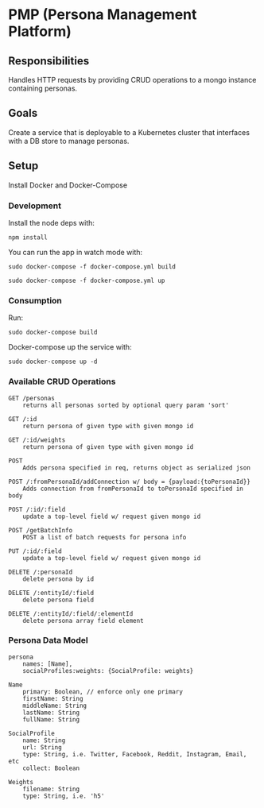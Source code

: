 # PMP (Persona Management Platform)

## Responsibilities

Handles HTTP requests by providing CRUD operations to a mongo instance containing personas. 

## Goals

Create a service that is deployable to a Kubernetes cluster that interfaces with a DB store to manage personas.

## Setup

Install Docker and Docker-Compose

### Development

Install the node deps with:

`npm install`

You can run the app in watch mode with:

`sudo docker-compose -f docker-compose.yml build`

`sudo docker-compose -f docker-compose.yml up`

### Consumption

Run:

`sudo docker-compose build`

Docker-compose up the service with:

`sudo docker-compose up -d`

### Available CRUD Operations

    GET /personas
        returns all personas sorted by optional query param 'sort'

    GET /:id
        return persona of given type with given mongo id

    GET /:id/weights
        return persona of given type with given mongo id

    POST 
        Adds persona specified in req, returns object as serialized json 

    POST /:fromPersonaId/addConnection w/ body = {payload:{toPersonaId}}
        Adds connection from fromPersonaId to toPersonaId specified in body

    POST /:id/:field
        update a top-level field w/ request given mongo id

    POST /getBatchInfo
        POST a list of batch requests for persona info

    PUT /:id/:field
        update a top-level field w/ request given mongo id

    DELETE /:personaId 
        delete persona by id

    DELETE /:entityId/:field
        delete persona field

    DELETE /:entityId/:field/:elementId
        delete persona array field element

### Persona Data Model

    persona
        names: [Name],
        socialProfiles:weights: {SocialProfile: weights}

    Name
        primary: Boolean, // enforce only one primary
        firstName: String
        middleName: String
        lastName: String
        fullName: String

    SocialProfile
        name: String
        url: String
        type: String, i.e. Twitter, Facebook, Reddit, Instagram, Email, etc
        collect: Boolean

    Weights
        filename: String 
        type: String, i.e. 'h5'

